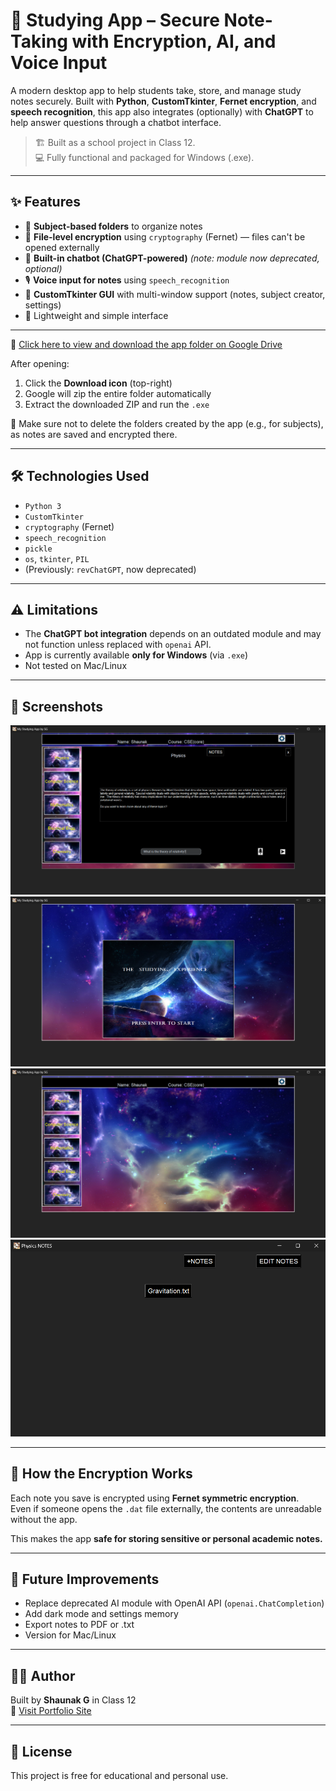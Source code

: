# 🧠 Studying App – Secure Note-Taking with Encryption, AI, and Voice Input

A modern desktop app to help students take, store, and manage study notes securely. Built with **Python**, **CustomTkinter**, **Fernet encryption**, and **speech recognition**, this app also integrates (optionally) with **ChatGPT** to help answer questions through a chatbot interface.

> 🏗️ Built as a school project in Class 12.  
> 💻 Fully functional and packaged for Windows (.exe).

---

## ✨ Features

- 📁 **Subject-based folders** to organize notes
- 🔐 **File-level encryption** using `cryptography` (Fernet) — files can't be opened externally
- 🧠 **Built-in chatbot (ChatGPT-powered)** *(note: module now deprecated, optional)*
- 🎙️ **Voice input for notes** using `speech_recognition`
- 🧰 **CustomTkinter GUI** with multi-window support (notes, subject creator, settings)
- 🧼 Lightweight and simple interface

---

📁 [Click here to view and download the app folder on Google Drive](https://drive.google.com/drive/folders/1DonUkmpYwsoGHB6LIxGTZIkCuIzuK5n8?usp=drive_link)

After opening:
1. Click the **Download icon** (top-right)
2. Google will zip the entire folder automatically
3. Extract the downloaded ZIP and run the `.exe`

📁 Make sure not to delete the folders created by the app (e.g., for subjects), as notes are saved and encrypted there.

---

## 🛠 Technologies Used

- `Python 3`
- `CustomTkinter`
- `cryptography` (Fernet)
- `speech_recognition`
- `pickle`
- `os`, `tkinter`, `PIL`
- (Previously: `revChatGPT`, now deprecated)

---

## ⚠️ Limitations

- The **ChatGPT bot integration** depends on an outdated module and may not function unless replaced with `openai` API.
- App is currently available **only for Windows** (via `.exe`)
- Not tested on Mac/Linux

---

## 📸 Screenshots

![screenshot 1](p1.png)  
![screenshot 2](p2.png)  
![screenshot 3](p3.png)
![screenshot 4](p4.png)  


---

## 📄 How the Encryption Works

Each note you save is encrypted using **Fernet symmetric encryption**.  
Even if someone opens the `.dat` file externally, the contents are unreadable without the app.

This makes the app **safe for storing sensitive or personal academic notes.**

---

## 🧠 Future Improvements

- Replace deprecated AI module with OpenAI API (`openai.ChatCompletion`)
- Add dark mode and settings memory
- Export notes to PDF or .txt
- Version for Mac/Linux

---

## 🙋‍♂️ Author

Built by **Shaunak G** in Class 12  
🔗 [Visit Portfolio Site](https://shaunakg18.github.io/studying_app)

---

## 📜 License

This project is free for educational and personal use.

